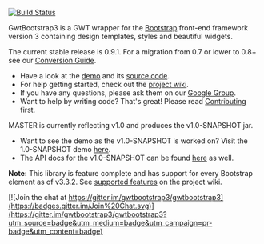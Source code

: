 [![Build Status](https://travis-ci.org/gwtbootstrap3/gwtbootstrap3.svg?branch=master)](https://travis-ci.org/gwtbootstrap3/gwtbootstrap3)

GwtBootstrap3 is a GWT wrapper for the [Bootstrap](http://getbootstrap.com/) front-end framework version 3
containing design templates, styles and beautiful widgets.

The current stable release is 0.9.1. For a migration from 0.7 or lower to 0.8+ see our [Conversion Guide](https://github.com/gwtbootstrap3/gwtbootstrap3/wiki/0.7-to-0.8--Conversion).

* Have a look at the [demo](http://gwtbootstrap3.github.io/gwtbootstrap3-demo/) and its [source code](https://github.com/gwtbootstrap3/gwtbootstrap3-demo/tree/master/src/main/java/org/gwtbootstrap3/demo/client).
* For help getting started, check out the [project wiki](https://github.com/gwtbootstrap3/gwtbootstrap3/wiki).
* If you have any questions, please ask them on our [Google Group](https://groups.google.com/forum/?fromgroups#!forum/gwtbootstrap3).
* Want to help by writing code? That's great! Please read [Contributing](https://github.com/gwtbootstrap3/gwtbootstrap3/wiki/Contributing) first.

MASTER is currently reflecting v1.0 and produces the v1.0-SNAPSHOT jar.

* Want to see the demo as the v1.0-SNAPSHOT is worked on? Visit the 1.0-SNAPSHOT demo [here](http://gwtbootstrap3.github.io/gwtbootstrap3-demo/snapshot).
* The API docs for the v1.0-SNAPSHOT can be found [here](http://gwtbootstrap3.github.io/gwtbootstrap3-demo/snapshot/apidocs) as well.

**Note:** This library is feature complete and has support for every Bootstrap element as of v3.3.2. See [supported features](https://github.com/gwtbootstrap3/gwtbootstrap3/wiki/Supported-Features) on the project wiki.


[![Join the chat at https://gitter.im/gwtbootstrap3/gwtbootstrap3](https://badges.gitter.im/Join%20Chat.svg)](https://gitter.im/gwtbootstrap3/gwtbootstrap3?utm_source=badge&utm_medium=badge&utm_campaign=pr-badge&utm_content=badge)